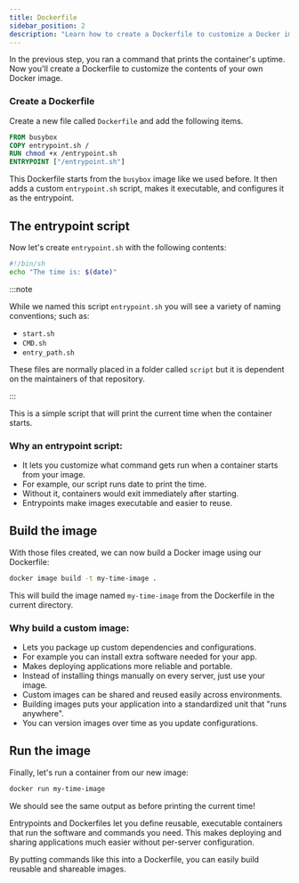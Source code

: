 ```yaml
---
title: Dockerfile
sidebar_position: 2
description: "Learn how to create a Dockerfile to customize a Docker image and use an entrypoint script to run a command when the container starts, making it a reusable and executable unit for deploying and sharing applications."
---
```


In the previous step, you ran a command that prints the container's uptime.
Now you'll create a Dockerfile to customize the contents of your own Docker image.

### Create a Dockerfile

Create a new file called `Dockerfile` and add the following items.

```dockerfile
FROM busybox
COPY entrypoint.sh /
RUN chmod +x /entrypoint.sh
ENTRYPOINT ["/entrypoint.sh"]
```

This Dockerfile starts from the `busybox` image like we used before. It then adds a custom `entrypoint.sh` script, makes it executable, and configures it as the entrypoint.

## The entrypoint script

Now let's create `entrypoint.sh` with the following contents:

```bash
#!/bin/sh
echo "The time is: $(date)"
```

:::note

While we named this script `entrypoint.sh` you will see a variety of naming conventions; such as:

- `start.sh`
- `CMD.sh`
- `entry_path.sh`

These files are normally placed in a folder called `script` but it is dependent on the maintainers of that repository.

:::

This is a simple script that will print the current time when the container starts.

### Why an entrypoint script:

- It lets you customize what command gets run when a container starts from your image.
- For example, our script runs date to print the time.
- Without it, containers would exit immediately after starting.
- Entrypoints make images executable and easier to reuse.

## Build the image

With those files created, we can now build a Docker image using our Dockerfile:

```bash
docker image build -t my-time-image .
```

This will build the image named `my-time-image` from the Dockerfile in the current directory.

### Why build a custom image:

- Lets you package up custom dependencies and configurations.
- For example you can install extra software needed for your app.
- Makes deploying applications more reliable and portable.
- Instead of installing things manually on every server, just use your image.
- Custom images can be shared and reused easily across environments.
- Building images puts your application into a standardized unit that "runs anywhere".
- You can version images over time as you update configurations.

## Run the image

Finally, let's run a container from our new image:

```bash
docker run my-time-image
```

We should see the same output as before printing the current time!

Entrypoints and Dockerfiles let you define reusable, executable containers that run the software and commands you need. This makes deploying and sharing applications much easier without per-server configuration.

By putting commands like this into a Dockerfile, you can easily build reusable and shareable images.
